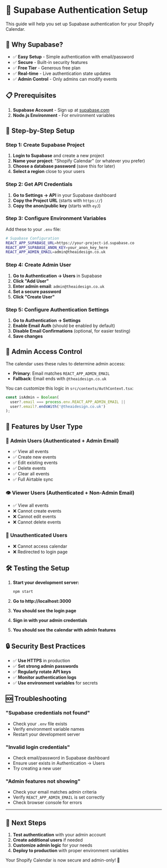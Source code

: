 # 🔐 Supabase Authentication Setup

This guide will help you set up Supabase authentication for your Shopify Calendar.

## 🎯 Why Supabase?

- ✅ **Easy Setup** - Simple authentication with email/password
- ✅ **Secure** - Built-in security features
- ✅ **Free Tier** - Generous free plan
- ✅ **Real-time** - Live authentication state updates
- ✅ **Admin Control** - Only admins can modify events

## 📋 Prerequisites

1. **Supabase Account** - Sign up at [supabase.com](https://supabase.com)
2. **Node.js Environment** - For environment variables

## 🚀 Step-by-Step Setup

### Step 1: Create Supabase Project

1. **Login to Supabase** and create a new project
2. **Name your project**: "Shopify Calendar" (or whatever you prefer)
3. **Choose a database password** (save this for later)
4. **Select a region** close to your users

### Step 2: Get API Credentials

1. **Go to Settings → API** in your Supabase dashboard
2. **Copy the Project URL** (starts with `https://`)
3. **Copy the anon/public key** (starts with `eyJ`)

### Step 3: Configure Environment Variables

Add these to your `.env` file:

```bash
# Supabase Configuration
REACT_APP_SUPABASE_URL=https://your-project-id.supabase.co
REACT_APP_SUPABASE_ANON_KEY=your_anon_key_here
REACT_APP_ADMIN_EMAIL=admin@theaidesign.co.uk
```

### Step 4: Create Admin User

1. **Go to Authentication → Users** in Supabase
2. **Click "Add User"**
3. **Enter admin email**: `admin@theaidesign.co.uk`
4. **Set a secure password**
5. **Click "Create User"**

### Step 5: Configure Authentication Settings

1. **Go to Authentication → Settings**
2. **Enable Email Auth** (should be enabled by default)
3. **Disable Email Confirmations** (optional, for easier testing)
4. **Save changes**

## 🔧 Admin Access Control

The calendar uses these rules to determine admin access:

- **Primary**: Email matches `REACT_APP_ADMIN_EMAIL`
- **Fallback**: Email ends with `@theaidesign.co.uk`

You can customize this logic in `src/contexts/AuthContext.tsx`:

```typescript
const isAdmin = Boolean(
  user?.email === process.env.REACT_APP_ADMIN_EMAIL || 
  user?.email?.endsWith('@theaidesign.co.uk')
);
```

## 🎯 Features by User Type

### 👤 **Admin Users** (Authenticated + Admin Email)
- ✅ View all events
- ✅ Create new events
- ✅ Edit existing events
- ✅ Delete events
- ✅ Clear all events
- ✅ Full Airtable sync

### 👁️ **Viewer Users** (Authenticated + Non-Admin Email)
- ✅ View all events
- ❌ Cannot create events
- ❌ Cannot edit events
- ❌ Cannot delete events

### 🚫 **Unauthenticated Users**
- ❌ Cannot access calendar
- ❌ Redirected to login page

## 🛠️ Testing the Setup

1. **Start your development server:**
   ```bash
   npm start
   ```

2. **Go to http://localhost:3000**
3. **You should see the login page**
4. **Sign in with your admin credentials**
5. **You should see the calendar with admin features**

## 🔒 Security Best Practices

- ✅ **Use HTTPS** in production
- ✅ **Set strong admin passwords**
- ✅ **Regularly rotate API keys**
- ✅ **Monitor authentication logs**
- ✅ **Use environment variables** for secrets

## 🆘 Troubleshooting

### "Supabase credentials not found"
- Check your `.env` file exists
- Verify environment variable names
- Restart your development server

### "Invalid login credentials"
- Check email/password in Supabase dashboard
- Ensure user exists in Authentication → Users
- Try creating a new user

### "Admin features not showing"
- Check your email matches admin criteria
- Verify `REACT_APP_ADMIN_EMAIL` is set correctly
- Check browser console for errors

---

## 🎉 Next Steps

1. **Test authentication** with your admin account
2. **Create additional users** if needed
3. **Customize admin logic** for your needs
4. **Deploy to production** with proper environment variables

Your Shopify Calendar is now secure and admin-only! 🔐 